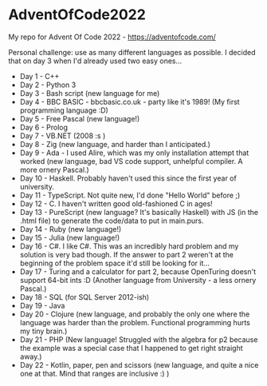 # AdventOfCode2022

My repo for Advent Of Code 2022 - https://adventofcode.com/

Personal challenge: use as many different languages as possible. I decided that on day 3 when I'd already used two easy ones...

+ Day 1 - C++
+ Day 2 - Python 3
+ Day 3 - Bash script (new language for me)
+ Day 4 - BBC BASIC - bbcbasic.co.uk - party like it's 1989! (My first programming language :D)
+ Day 5 - Free Pascal (new language!)
+ Day 6 - Prolog
+ Day 7 - VB.NET (2008 :s )
+ Day 8 - Zig (new language, and harder than I anticipated.)
+ Day 9 - Ada - I used Alire, which was my only installation attempt that worked (new language, bad VS code support, unhelpful compiler. A more ornery Pascal.)
+ Day 10 - Haskell. Probably haven't used this since the first year of university.
+ Day 11 - TypeScript. Not quite new, I'd done "Hello World" before ;)
+ Day 12 - C. I haven't written good old-fashioned C in ages!
+ Day 13 - PureScript (new language? It's basically Haskell) with JS (in the .html file) to generate the code/data to put in main.purs.
+ Day 14 - Ruby (new language!)
+ Day 15 - Julia (new language!)
+ Day 16 - C#. I like C#. This was an incredibly hard problem and my solution is very bad though. If the answer to part 2 weren't at the beginning of the problem space it'd still be looking for it...
+ Day 17 - Turing and a calculator for part 2, because OpenTuring doesn't support 64-bit ints :D (Another language from University - a less ornery Pascal.)
+ Day 18 - SQL (for SQL Server 2012-ish)
+ Day 19 - Java
+ Day 20 - Clojure (new language, and probably the only one where the language was harder than the problem. Functional programming hurts my tiny brain.)
+ Day 21 - PHP (New language! Struggled with the algebra for p2 because the example was a special case that I happened to get right straight away.)
+ Day 22 - Kotlin, paper, pen and scissors (new language, and quite a nice one at that. Mind that ranges are inclusive :) )
